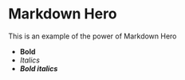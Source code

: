 #  Markdown Hero

This is an example of the power of Markdown Hero
- **Bold**
- *Italics*
- ***Bold italics***
